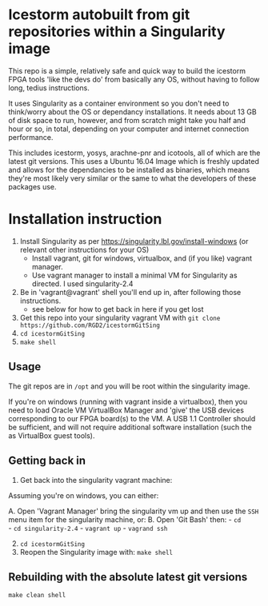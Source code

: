 # Icestorm autobuilt from git repositories within a Singularity image

This repo is a simple, relatively safe and quick way to build the icestorm FPGA tools 'like the devs do' from basically any OS, without having to follow long, tedius instructions.

It uses Singularity as a container environment so you don't need to think/worry about the OS or dependancy installations.
It needs about 13 GB of disk space to run, however, and from scratch might take you half and hour or so, in total, depending on your computer and internet connection performance.

This includes icestorm, yosys, arachne-pnr and icotools, all of which are the latest git versions.
This uses a Ubuntu 16.04 Image which is freshly updated and allows for the dependancies to be installed as binaries, which means they're most likely very similar or the same to what the developers of these packages use.



# Installation instruction

1. Install Singularity as per <https://singularity.lbl.gov/install-windows> (or relevant other instructions for your OS)
	- Install vagrant, git for windows, virtualbox, and (if you like) vagrant manager.
	- Use vagrant manager to install a minimal VM for Singularity as directed. I used singularity-2.4
2. Be in 'vagrant@vagrant' shell you'll end up in, after following those instructions.
	- see below for how to get back in here if you get lost
3. Get this repo into your singularity vagrant VM with `git clone https://github.com/RGD2/icestormGitSing`
4. `cd icestormGitSing`
4. `make shell`

## Usage

The git repos are in `/opt` and you will be root within the singularity image.

If you're on windows (running with vagrant inside a virtualbox), then you need to load Oracle VM VirtualBox Manager and 'give' the USB devices corresponding to our FPGA board(s) to the VM. A USB 1.1 Controller should be sufficient, and will not require additional software installation (such the as VirtualBox guest tools).

## Getting back in

1. Get back into the singularity vagrant machine:

Assuming you're on windows, you can either:

A. Open 'Vagrant Manager' bring the singularity vm up and then use the `SSH` menu item for the singularity machine, or:
B. Open 'Git Bash' then:
    - `cd `  
    - `cd singularity-2.4`
    - `vagrant up`
    - `vagrand ssh`

2. `cd icestormGitSing`
3. Reopen the Singularity image with: `make shell`

## Rebuilding with the absolute latest git versions

`make clean shell` 



